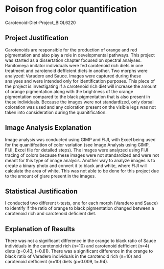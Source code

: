 # Poison frog color quantification
Carotenoid-Diet-Project_BIOL6220

## Project Justification
Carotenoids are responsible for the production of orange and red pigmentation and also play a role in developmental pathways. This project was started as a dissertation chapter focused on spectral analyses. 
Ranitomeya imitator individuals were fed carotenoid rich diets in one treatment and carotenoid defficient diets in another. Two morphs were analyzed: Varadero and Sauce. Images were captured during these analyses and were intended only for identification purposes. 
This piece of the project is investigating if a carotenoid rich diet will increase the amount of orange pigmentation along with the brightness of the orange pigmentation compared to the black pigmentation that is also present in these individuals. 
Because the images were not standardized, only dorsal coloration was used and any coloration present on the visible legs was not taken into consideration during the quanitification.

## Image Analysis Explanation
Image analysis was conducted using GIMP and FIJI, with Excel being used for the quanitifcation of color variation (see Image Analysis using GIMP, FIJI, Excel file for detailed steps). The images were analyzed using FIJI tracing of colors because these images were not standardized and were not meant for this type of image analysis. Another way to analyze images is to create a binary photo and convert it to black and white, where FIJI will calculate the area of white. This was not able to be done for this project due to the amount of glare present in the images.

## Statistical Justification
I conducted two different t-tests, one for each morph (Varadero and Sauce) to identify if the ratio of orange to black pigmentation changed between a carotenoid rich and carotenoid deficient diet. 

## Explanation of Results
There was not a significant difference in the orange to black ratio of Sauce individuals in the carotenoid rich (n=10) and carotenoid defficient (n=4) diets (p=0.43, t=0.81). There was a significant difference in the orange to black ratio of Varadero individuals in the carotenoid rich (n=10) and carotenoid defficient (n=10) diets (p=0.009, t=.94).

